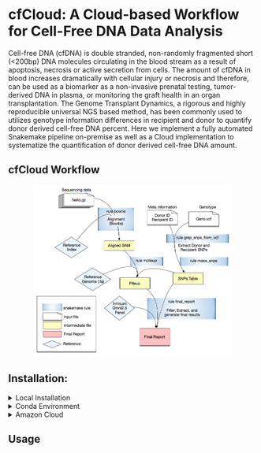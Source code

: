 # cfCloud: A Cloud-based Workflow for Cell-Free DNA Data Analysis

Cell-free DNA (cfDNA) is double stranded, non-randomly fragmented short (<200bp) DNA molecules circulating in the blood stream as a result of apoptosis, necrosis or active secretion from cells. The amount of cfDNA in blood increases dramatically with cellular injury or necrosis and therefore, can be used as a biomarker as a non-invasive prenatal testing, tumor-derived DNA in plasma, or monitoring the graft health in an organ transplantation. The Genome Transplant Dynamics, a rigorous and highly reproducible universal NGS based method, has been commonly used to utilizes genotype information differences in recipient and donor to quantify donor derived cell-free DNA percent. Here we implement a fully automated Snakemake pipeline on-premise as well as a Cloud implementation to systematize the quantification of donor derived cell-free DNA amount.

## cfCloud Workflow 

<p align="center">
  <img src="figure/cfCloud.png" width="80%" height="80%" title="cfCloud workflow">
</p>


## Installation:
<details>
<summary>
Local Installation
</summary>

### Local Installation

Reqiured Applications

- python=3.7 [https://www.python.org/downloads/](https://www.python.org/downloads/) 
- samtools and bcftools 
```
    git clone --branch=develop git://github.com/samtools/htslib.git
    git clone --branch=develop git://github.com/samtools/bcftools.git
    git clone --branch=develop git://github.com/samtools/samtools.git
    cd bcftools; make
    cd ../samtools; make 
```

- [PyVCF](https://pypi.org/project/PyVCF/)
```
pip3 install PyVCF
```
- [pandas](https://pandas.pydata.org/)
```
pip3 install pandas
```

<hr/>

</details>
<details>
<summary>
Conda Environment
</summary>

### Conda Environment

Download an installer for Python v3. (cfCloud requires python=3.7)

distribution  | instructions
---- | ----
[Anaconda](https://www.anaconda.com/products/individual#download-section) | Current version "Python 3.7 version"
[Miniconda](https://repo.anaconda.com/miniconda/) | Download the `Miniconda3-latest-*` installer based on your operating system

Run the installer file.  Depends on. your OS. It may be an executable installer or run from the command-line: `bash INSTALLER.sh` . Please see the instruction provided with the installer.

Reqiured Applications
```shell
conda install -c anaconda pandas
conda install -c bioconda snakemake
conda install -c bioconda bcftools
conda install -c bioconda samtools
conda install -c bioconda pyvcf
```



</details>
<details>
<summary>
Amazon Cloud
</summary>

### Amazon Cloud

</details>


## Usage




 
